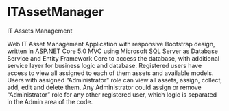 # ITAssetManager
IT Assets Management

Web IT Asset Management Application with responsive Bootstrap design, written in ASP.NET Core 5.0 MVC using Microsoft SQL Server as Database Service and Entity Framework Core to access the database, with additional service layer for business logic and database.
Registered users have access to view all assigned to each of them assets and available models.
Users with assigned “Administrator” role can view all assets, assign, collect, add, edit and delete them.
Any Administrator could assign or remove “Administrator” role for any other registered user, which logic is separated in the Admin area of the code.

